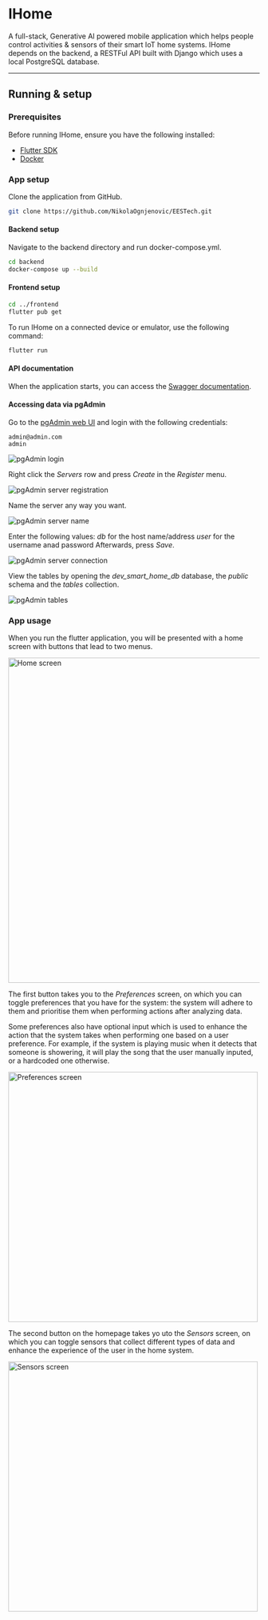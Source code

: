 # IHome

A full-stack, Generative AI powered mobile application which helps people control activities & sensors of their smart IoT home systems.
IHome depends on the backend, a RESTFul API built with Django which uses a local PostgreSQL database.

<hr>

## Running & setup
### Prerequisites
Before running IHome, ensure you have the following installed:
* [Flutter SDK](https://flutter-ko.dev/get-started/install)
* [Docker](https://docs.docker.com/compose/install/)

### App setup
Clone the application from GitHub.
```bash
git clone https://github.com/NikolaOgnjenovic/EESTech.git
```

#### Backend setup
Navigate to the backend directory and run docker-compose.yml.
```bash
cd backend
docker-compose up --build
```

#### Frontend setup
```bash
cd ../frontend
flutter pub get
```
To run IHome on a connected device or emulator, use the following command:
```bash
flutter run
```

#### API documentation
When the application starts, you can access the [Swagger documentation](http://localhost:5000/apidocs/).

#### Accessing data via pgAdmin
Go to the [pgAdmin web UI](http://localhost:5050/browser/) and login with the following credentials:
```
admin@admin.com
admin
```

![pgAdmin login](assets/images/readme/pgAdminLogin.png)

Right click the *Servers* row and press *Create* in the *Register* menu.

![pgAdmin server registration](assets/images/readme/pgAdminRegisterServer.png)

Name the server any way you want.

![pgAdmin server name](assets/images/readme/pgAdminServerName.png)

Enter the following values:
*db* for the host name/address
*user* for the username anad password
Afterwards, press *Save*.

![pgAdmin server connection](assets/images/readme/pgAdminServerConnection.png)

View the tables by opening the *dev_smart_home_db* database, the *public* schema and the *tables* collection.

![pgAdmin tables](assets/images/readme/pgAdminTables.png)

### App usage
When you run the flutter application, you will be presented with a home screen with buttons that lead to two menus.

<img src="assets/images/readme/homeScreen.png" alt="Home screen" height="650">

The first button takes you to the *Preferences* screen, on which you can toggle preferences that you have for the system:
the system will adhere to them and prioritise them when performing actions after analyzing data.

Some preferences also have optional input which is used to enhance the action that the system takes when performing one based on a user preference.
For example, if the system is playing music when it detects that someone is showering, it will play the song that the user manually inputed, or a hardcoded one otherwise.

<img src="assets/images/readme/preferencesScreen.png" alt="Preferences screen" height="500">

The second button on the homepage takes yo uto the *Sensors* screen, on which you can toggle sensors that collect different types of data and
enhance the experience of the user in the home system.

<img src="assets/images/readme/sensorsScreen.png" alt="Sensors screen" height="500">
